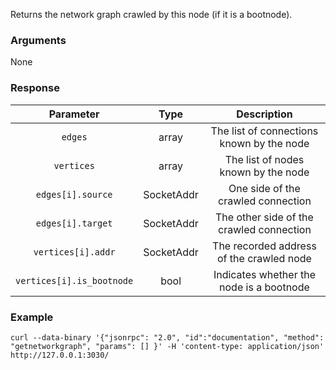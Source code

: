 Returns the network graph crawled by this node (if it is a bootnode).

### Arguments

None

### Response

| Parameter                 | Type       | Description                               |
| :-----------------------: | :--------: | :---------------------------------------: |
| `edges`                   | array      | The list of connections known by the node |
| `vertices`                | array      | The list of nodes known by the node       |
| `edges[i].source`         | SocketAddr | One side of the crawled connection        |
| `edges[i].target`         | SocketAddr | The other side of the crawled connection  |
| `vertices[i].addr`        | SocketAddr | The recorded address of the crawled node  |
| `vertices[i].is_bootnode` | bool       | Indicates whether the node is a bootnode  |

### Example
```ignore
curl --data-binary '{"jsonrpc": "2.0", "id":"documentation", "method": "getnetworkgraph", "params": [] }' -H 'content-type: application/json' http://127.0.0.1:3030/
```

